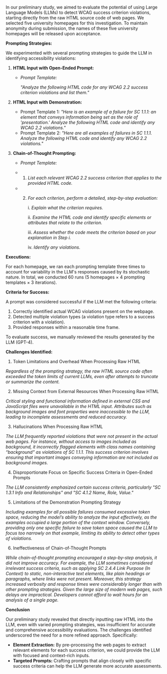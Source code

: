 In our preliminary study, we aimed to evaluate the potential of using Large Language Models (LLMs) to detect WCAG success criterion violations, starting directly from the raw HTML source code of web pages. We selected five university homepages for this investigation. To maintain anonymity during submission, the names of these five university homepages will be released upon acceptance.



**Prompting Strategies:**

We experimented with several prompting strategies to guide the LLM in identifying accessibility violations:

1. **HTML Input with Open-Ended Prompt:**

   - *Prompt Template:* 

     *"Analyze the following HTML code for any WCAG 2.2 success criterion violations and list them."*

2. **HTML Input with Demonstration:**

   - Prompt Template 1:
     *"Here is an example of a failure for SC 1.1.1: an <img> element that conveys information being set as the role of 'presentation.' Analyze the following HTML code and identify any WCAG 2.2 violations."*
   - Prompt Template 2:
     *"Here are all examples of failures in SC 1.1.1. Analyze the following HTML code and identify any WCAG 2.2 violations."*

3. **Chain-of-Thought Prompting:**

   - *Prompt Template:* 

   - 1. *List each relevant WCAG 2.2 success criterion that applies to the provided HTML code.*

   - 2. *For each criterion, perform a detailed, step-by-step evaluation:*

        i. *Explain what the criterion requires.*

        ii. *Examine the HTML code and identify specific elements or attributes that relate to the criterion.*

        iii. *Assess whether the code meets the criterion based on your explanation in Step i.*

        iv. *Identify any violations.*

        

**Executions:**

For each homepage, we ran each prompting template three times to account for variability in the LLM's responses caused by its stochastic nature. In total, we conducted 60 runs (5 homepages × 4 prompting templates × 3 iterations).



**Criteria for Success:**

A prompt was considered successful if the LLM met the following criteria:

1. Correctly identified actual WCAG violations present on the webpage.
2. Detected multiple violation types (a violation type refers to a success criterion with a violation).
3. Provided responses within a reasonable time frame.

To evaluate success, we manually reviewed the results generated by the LLM (GPT-4).



**Challenges Identified:**

1. Token Limitations and Overhead When Processing Raw HTML

*Regardless of the prompting strategy, the raw HTML source code often exceeded the token limits of current LLMs, even after attempts to truncate or summarize the content.* 



2. Missing Context from External Resources When Processing Raw HTML

*Critical styling and functional information defined in external CSS and JavaScript files were unavailable in the HTML input. Attributes such as background images and font properties were inaccessible to the LLM, leading to incomplete assessments and reduced accuracy.*



3. Hallucinations When Processing Raw HTML

*The LLM frequently reported violations that were not present in the actual web pages. For instance, without access to images included as background, it incorrectly flagged elements with class names containing “background” as violations of SC 1.1.1. This success criterion involves ensuring that important images conveying information are not included as background images.*



4. Disproportionate Focus on Specific Success Criteria in Open-Ended Prompts

*The LLM consistently emphasized certain success criteria, particularly "SC 1.3.1 Info and Relationships" and "SC 4.1.2 Name, Role, Value."* 



5. Limitations of the Demonstration Prompting Strategy

*Including examples for all possible failures consumed excessive token space, reducing the model’s ability to analyze the input effectively, as the examples occupied a large portion of the context window. Conversely, providing only one specific failure to save token space caused the LLM to focus too narrowly on that example, limiting its ability to detect other types of violations.*



6. Ineffectiveness of Chain-of-Thought Prompts

*While chain-of-thought prompting encouraged a step-by-step analysis, it did not improve accuracy. For example, the LLM sometimes considered irrelevant success criteria, such as applying SC 2.4.4 Link Purpose (In Context) to static, non-interactive text elements, like plain headings or paragraphs, where links were not present. Moreover, this strategy increased verbosity and response times were considerably longer than with other prompting strategies. Given the large size of modern web pages, such delays are impractical. Developers cannot afford to wait hours for an analysis of a single page.*



**Conclusion**

Our preliminary study revealed that directly inputting raw HTML into the LLM, even with varied prompting strategies, was insufficient for accurate and comprehensive accessibility evaluations. The challenges identified underscored the need for a more refined approach. Specifically:

- **Element Extraction:** By pre-processing the web pages to extract relevant elements for each success criterion, we could provide the LLM with focused and context-rich inputs.
- **Targeted Prompts:** Crafting prompts that align closely with specific success criteria can help the LLM generate more accurate assessments.